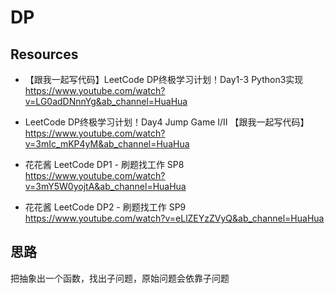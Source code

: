 # DP


## Resources
- 【跟我一起写代码】LeetCode DP终极学习计划！Day1-3 Python3实现
https://www.youtube.com/watch?v=LG0adDNnnYg&ab_channel=HuaHua

- LeetCode DP终极学习计划！Day4 Jump Game I/II 【跟我一起写代码】
https://www.youtube.com/watch?v=3mIc_mKP4yM&ab_channel=HuaHua


- 花花酱 LeetCode DP1 - 刷题找工作 SP8
https://www.youtube.com/watch?v=3mY5W0yojtA&ab_channel=HuaHua

- 花花酱 LeetCode DP2 - 刷题找工作 SP9
https://www.youtube.com/watch?v=eLlZEYzZVyQ&ab_channel=HuaHua



## 思路
把抽象出一个函数，找出子问题，原始问题会依靠子问题

